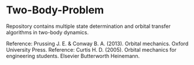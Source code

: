 # Two-Body-Problem
Repository contains multiple state determination and orbital transfer algorithms in two-body dynamics.

Reference: Prussing J. E. & Conway B. A. (2013). Orbital mechanics. Oxford University Press.
Reference: Curtis H. D. (2005). Orbital mechanics for engineering students. Elsevier Butterworth Heinemann. 
